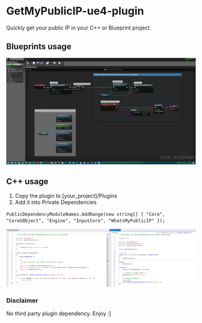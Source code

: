 # GetMyPublicIP-ue4-plugin

Quickly get your public IP in your C++ or Blueprint project.

## Blueprints usage

![Alt text](HowTo/HowToBP.png?raw=true "Bp")

## C++ usage

1. Copy the plugin to [your_project]/Plugins
2. Add it into Private Dependencies

`PublicDependencyModuleNames.AddRange(new string[] { "Core", "CoreUObject", "Engine", "InputCore", "WhatsMyPublicIP" });`

![Alt text](HowTo/HowToCpp.png?raw=true "Cpp")

### Disclaimer

No third party plugin dependency.
Enjoy :]